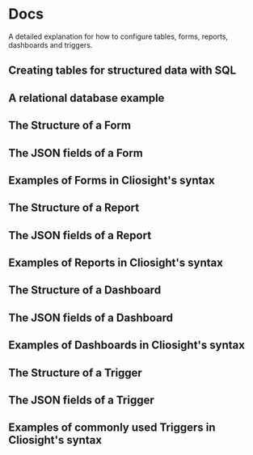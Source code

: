 # Docs
A detailed explanation for how to configure tables, forms, reports, dashboards and triggers. 

## Creating tables for structured data with SQL ##
   
   
  
## A relational database example ##
     
     

## The Structure of a Form ##

## The JSON fields of a Form ##

## Examples of Forms in Cliosight's syntax ##
   
   
  
## The Structure of a Report ##

## The JSON fields of a Report ##

## Examples of Reports in Cliosight's syntax ##


## The Structure of a Dashboard ##

## The JSON fields of a Dashboard ##

## Examples of Dashboards in Cliosight's syntax ##
  
  

## The Structure of a Trigger ##

## The JSON fields of a Trigger ##

## Examples of commonly used Triggers in Cliosight's syntax ##






